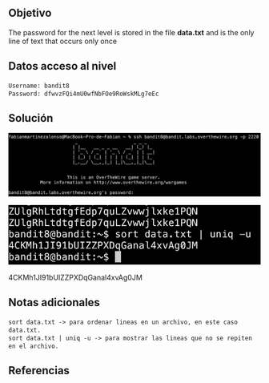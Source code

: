 ## Objetivo
The password for the next level is stored in the file **data.txt** and is the only line of text that occurs only once
## Datos  acceso al nivel
```
Username: bandit8
Password: dfwvzFQi4mU0wfNbFOe9RoWskMLg7eEc
```
## Solución
![RetoBandit8](/imagenes/Bandit8(1).png)

![RetoBandit8](/imagenes/Bandit8(2).png)

4CKMh1JI91bUIZZPXDqGanal4xvAg0JM
## Notas adicionales
```
sort data.txt -> para ordenar lineas en un archivo, en este caso data.txt.
sort data.txt | uniq -u -> para mostrar las lineas que no se repiten en el archivo.
```
## Referencias
